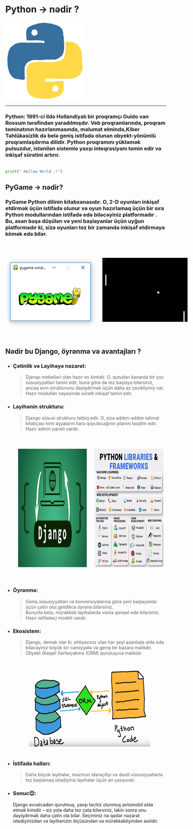 # Python -> nədir ?

<img src="./giphy.gif" width="250px"   /><hr/>

### Python: 1991-ci ildə Hollandiyalı bir proqramçı Guido van Rossum tərəfindən yaradılmışdır. Veb proqramlarında, proqram təminatının hazırlanmasında, məlumat elmində,Kiber Təhlükəsizlik də belə geniş istifadə olunan obyekt-yönümlü proqramlaşdırma dilidir. Python proqramını yükləmək pulsuzdur, istənilən sistemlə yaxşı inteqrasiyanı təmin edir və inkişaf sürətini artırır.

```python

print(" Hellow World .!")

```

## PyGame -> nədir?

### PyGame Python dilinin kitabxanasıdır. O, 2-D oyunları inkişaf etdirmək üçün istifadə olunur və oyun hazırlamaq üçün bir sıra Python modullarından istifadə edə biləcəyiniz platformadır . Bu, asan başa düşülən və yeni başlayanlar üçün uyğun platformadır ki, sizə oyunları tez bir zamanda inkişaf etdirməyə kömək edə bilər.

<br/><br/>

<div style=" display:flex; gap:20px">
<img src="./qr6yp.png" width="350px"   />
<img src="./AdKUV.gif" width="350px" height="200px"    />

</div>
<br/><br/>

## Nədir bu Django, öyrənmə və avantajları ?

- ### Çətinlik və Layihəyə nəzarət:<br>

  > Djanqo mebelləri olan hazır ev kimidir. O, qutudan kənarda bir çox xüsusiyyətləri təmin edir, buna görə də tez başlaya bilərsiniz, ancaq evin strukturunu dəyişdirmək üçün daha az çevikliyiniz var.
  > Hazır modulları sayəsində sürətli inkişaf təmin edir.

- ### Layihənin strukturu:

  > Django xüsusi strukturu tətbiq edir. O, sizə addım-addım təlimat kitabçası kimi əşyaların hara qoyulacağının planını təqdim edir.<br/>
  > Hazır admin paneli vardır.

<div style=" width:95%; display:flex; height: 370px; gap: 5%; padding:40px  " >
<img src="./django-course-thumbnail.jpg" width="45%"  />
<img src="./FUkN4dyaQAIowzZ.jpeg" width="45%"  />
</div>

- ### Öyrənmə:

  > Geniş xüsusiyyətləri və konvensiyalarına görə yeni başlayanlar üçün çətin olur,getdikcə öyrənə bilərsiniz.<br/> Bununla belə, mürəkkəb layihələrdə vaxta qənaət edə bilərsiniz.
  > Hazır istifadəçi modeli vardır.

- ### Ekosistem:

  > Django, demək olar ki, ehtiyacınız olan hər şeyi asanlıqla əldə edə biləcəyiniz böyük bir cəmiyyətə və geniş bir bazara malikdir.<br/>
  > Obyekt Əlaqəli Xəritəçəkmə (ORM) quruluşuna malikdir.

  <div style="width:100%; display:flex; justify-content: center;">
  <img src="./0_2gcZYBv6jmcbRtnY.png"  width="380px" height="250px" style="padding: 20px; "  />
  </div>

- ### İstifadə halları:

  > Daha böyük layihələr, məzmun idarəçiliyi və daxili xüsusiyyətlərlə tez başlamaq istədiyiniz layihələr üçün ən yaxşısıdır.

- ### Sonuc😊:
  Django əvvəlcədən qurulmuş, yaxşı təchiz olunmuş avtomobil əldə etmək kimidir – siz yola daha tez çata bilərsiniz, lakin sonra onu dəyişdirmək daha çətin ola bilər. Seçiminiz nə qədər nəzarət istədiyinizdən və layihənizin ölçüsündən və mürəkkəbliyindən asılıdır.
